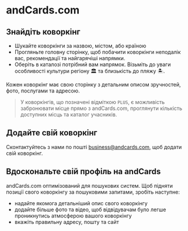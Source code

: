 # andCards.com

## Знайдіть коворкінг

* Шукайте коворкінги за назвою, містом, або країною
* Прогляньте головну сторінку, щоб побачити коворкінги неподалік вас, рекомендації та найгарячіші напрямки.
* Оберіть в каталозі потрібний вам напрямок. Візьміть до уваги особливості культури регіону 🏛  та близькість до пляжу 🏝.

Кожен коворкінг має свою сторінку з детальним описом зручностей, фото, послугами та адресою.

> У коворкінгів, що позначені відміткою `PLUS`, є можливість забронювати місце прямо з andCards.com, проглянути кількість доступних місць та каталог учасників.

## Додайте свій коворкінг

Сконтактуйтесь з нами по пошті business@andcards.com, щоб додати свій коворкінг.

## Вдоскональте свій профіль на andCards

andCards.com оптимізований для пошукових систем. Щоб підняти позиції свого коворкінгу за пошуковими запитами, зробіть наступне:

* надайте якомога детальніший опис свого коворкінгу
* додайте більше фото та відео, щоб відвідувачам було легше проникнутись атмосферою вашого коворкінгу
* вкажіть правильну адресу, пошту та сайт
